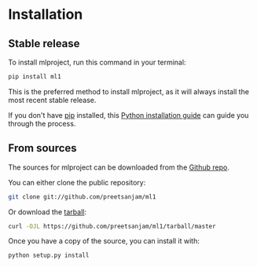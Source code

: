 # Installation

## Stable release

To install mlproject, run this command in your terminal:

```sh
pip install ml1
```

This is the preferred method to install mlproject, as it will always install the most recent stable release.

If you don't have [pip](https://pip.pypa.io) installed, this [Python installation guide](http://docs.python-guide.org/en/latest/starting/installation/) can guide you through the process.

## From sources

The sources for mlproject can be downloaded from the [Github repo](https://github.com/preetsanjam/ml1).

You can either clone the public repository:

```sh
git clone git://github.com/preetsanjam/ml1
```

Or download the [tarball](https://github.com/preetsanjam/ml1/tarball/master):

```sh
curl -OJL https://github.com/preetsanjam/ml1/tarball/master
```

Once you have a copy of the source, you can install it with:

```sh
python setup.py install
```
